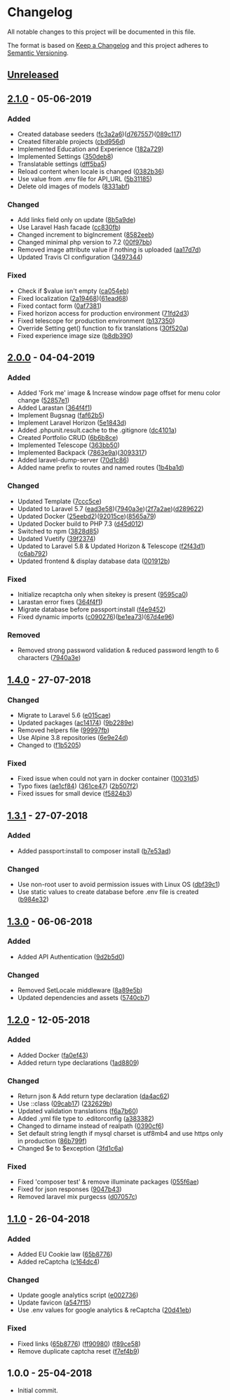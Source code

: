 # Changelog
All notable changes to this project will be documented in this file.

The format is based on [Keep a Changelog](https://keepachangelog.com/en/1.0.0/)
and this project adheres to [Semantic Versioning](https://semver.org/spec/v2.0.0.html).

## [Unreleased]

## [2.1.0]  - 05-06-2019

### Added
- Created database seeders ([fc3a2a6](https://github.com/FaZeRs/naurislinde.com/commit/fc3a2a609113f7f0f68c230757768ad6cffd5aa9))([d767557](https://github.com/FaZeRs/naurislinde.com/commit/d767557c497842f232b87abab25706867d572853))([089c117](https://github.com/FaZeRs/naurislinde.com/commit/089c11784f2a0e59d6c7016a148946464d26f672))
- Created filterable projects ([cbd956d](https://github.com/FaZeRs/naurislinde.com/commit/cbd956d3d21602a2b605648937fdc24aae357686))
- Implemented Education and Experience ([182a729](https://github.com/FaZeRs/naurislinde.com/commit/182a729a46ed57f38d022db1c333827fb4af19b5))
- Implemented Settings ([350deb8](https://github.com/FaZeRs/naurislinde.com/commit/350deb8cffecb7e9fde8d7250f5509ce1681fe83))
- Translatable settings ([dff5ba5](https://github.com/FaZeRs/naurislinde.com/commit/dff5ba5e2b376571b2ae375d4006cf163c3b47db))
- Reload content when locale is changed ([0382b36](https://github.com/FaZeRs/naurislinde.com/commit/0382b3628d10bddd14d5909497be9c8645632e76))
- Use value from .env file for API_URL ([5b31185](https://github.com/FaZeRs/naurislinde.com/commit/5b3118587ea66a61506b097b64345748409af6b2))
- Delete old images of models ([8331abf](https://github.com/FaZeRs/naurislinde.com/commit/8331abfc6f0efda9f61ffbe349d2940e6366852f))

### Changed
- Add links field only on update ([8b5a9de](https://github.com/FaZeRs/naurislinde.com/commit/8b5a9ded3c9a52d5e5121a93af84466de288d57f))
- Use Laravel Hash facade ([cc830fb](https://github.com/FaZeRs/naurislinde.com/commit/cc830fb33df43225734ff5e401e11e8d737518b3))
- Changed increment to bigIncrement ([8582eeb](https://github.com/FaZeRs/naurislinde.com/commit/8582eeb532db8413ecf29ac7ffca23af05bddb05))
- Changed minimal php version to 7.2 ([00f97bb](https://github.com/FaZeRs/naurislinde.com/commit/00f97bb0b7f997e5a0996997c045696fed0a7421))
- Removed image attribute value if nothing is uploaded ([aa17d7d](https://github.com/FaZeRs/naurislinde.com/commit/aa17d7d7a0cdafb5fde0c2bd82eb48286e13c5ad))
- Updated Travis CI configuration ([3497344](https://github.com/FaZeRs/naurislinde.com/commit/349734497bb282751fcdfab2cb1d3f6abf91e954))

### Fixed
- Check if $value isn't empty ([ca054eb](https://github.com/FaZeRs/naurislinde.com/commit/ca054eb8f6408350062c9172c22ef4ce52b6c9f7))
- Fixed localization ([2a19468](https://github.com/FaZeRs/naurislinde.com/commit/2a19468be92bbf06179043cecfe7c28a3d20e714))([61ead68](https://github.com/FaZeRs/naurislinde.com/commit/61ead680508d9cf2b4d8451ed0c02e4db1481043))
- Fixed contact form ([0af7381](https://github.com/FaZeRs/naurislinde.com/commit/0af73815fb284b314279358c0f5ba0b90cbd57ca))
- Fixed horizon access for production environment ([71fd2d3](https://github.com/FaZeRs/naurislinde.com/commit/71fd2d3b0351958f20104bfcbcca835cff735a45))
- Fixed telescope for production environment ([b137350](https://github.com/FaZeRs/naurislinde.com/commit/b137350aec02b6c37224b88105454a728917f7ce))
- Override Setting get() function to fix translations ([30f520a](https://github.com/FaZeRs/naurislinde.com/commit/30f520a8cb2c331a015bd75141701b9207a4d5c3))
- Fixed experience image size ([b8db390](https://github.com/FaZeRs/naurislinde.com/commit/b8db39094890010abfd311d03be33e0ee5e265f5))

## [2.0.0]  - 04-04-2019

### Added
- Added 'Fork me' image & Increase window page offset for menu color change ([52857e1](https://github.com/FaZeRs/naurislinde.com/commit/52857e11d71b638eb53e22952dd4f579541384d9))
- Added Larastan ([364f4f1](https://github.com/FaZeRs/naurislinde.com/commit/364f4f1ceb8af1018c7726a5b98043995fa5140d))
- Implement Bugsnag ([faf62b5](https://github.com/FaZeRs/naurislinde.com/commit/faf62b5e46962791809ba5e4748b620c0110af42))
- Implement Laravel Horizon ([5e1843d](https://github.com/FaZeRs/naurislinde.com/commit/5e1843d857b5195a776255772f007900be09ba5b))
- Added .phpunit.result.cache to the .gitignore ([dc4101a](https://github.com/FaZeRs/naurislinde.com/commit/dc4101a88951fd022b2dc1daf416fdfeca3a5e8d))
- Created Portfolio CRUD ([6b6b8ce](https://github.com/FaZeRs/naurislinde.com/commit/6b6b8cecd562f71bf6ecf2e2d079f2a1cecee448))
- Implemented Telescope ([363bb50](https://github.com/FaZeRs/naurislinde.com/commit/363bb5001e6bb975fbd8fd361041bdb71e0df36a))
- Implemented Backpack ([7863e9a](https://github.com/FaZeRs/naurislinde.com/commit/7863e9aeef0657a52e39055e8a8198f4b561bb28))([3093317](https://github.com/FaZeRs/naurislinde.com/commit/3093317482204dbeed8faa75378306ea3e5ff09b))
- Added laravel-dump-server ([70d1c86](https://github.com/FaZeRs/naurislinde.com/commit/70d1c86fe138b36fbda70d0b752eba8b89e6ea98))
- Added name prefix to routes and named routes ([1b4ba1d](https://github.com/FaZeRs/naurislinde.com/commit/1b4ba1d3c3ada65bd777a7ec731304501da824ba))

### Changed
- Updated Template ([7ccc5ce](https://github.com/FaZeRs/naurislinde.com/commit/7ccc5ce0b32da35815db308c5c76de7aa2b88f26))
- Updated to Laravel 5.7 ([ead3e58](https://github.com/FaZeRs/naurislinde.com/commit/ead3e585b8a61c9367fdf4482bbf9f1ecab6afde))([7940a3e](https://github.com/FaZeRs/naurislinde.com/commit/0be999f255058224f2e68cd9ea02e7d34bd46e43))([2f7a2ae](https://github.com/FaZeRs/naurislinde.com/commit/2f7a2aed1277d32133441ce58fe316b8a6d981f3))([d289622](https://github.com/FaZeRs/naurislinde.com/commit/d289622fac80588d77522f2097200911cc7b15a8))
- Updated Docker ([25eebd2](https://github.com/FaZeRs/naurislinde.com/commit/25eebd243765870f12bb96f9c097111bd85f06b6))([92015ce](https://github.com/FaZeRs/naurislinde.com/commit/92015ce3086de1e0addb5053dbdf78e0938c9367))([8565a79](https://github.com/FaZeRs/naurislinde.com/commit/8565a793cf42855f8512fb784f5202cdfed13083))
- Updated Docker build to PHP 7.3 ([d45d012](https://github.com/FaZeRs/naurislinde.com/commit/d45d0125db100c55b3858628764f75c1b032ce86))
- Switched to npm ([3828d85](https://github.com/FaZeRs/naurislinde.com/commit/3828d85cd72f0aa8cbb07ba2b49dd0e653b523c7))
- Updated Vuetify ([39f2374](https://github.com/FaZeRs/naurislinde.com/commit/39f23748a9c9345050ad6087c277c87a2be5224b))
- Updated to Laravel 5.8 & Updated Horizon & Telescope ([f2f43d1](https://github.com/FaZeRs/naurislinde.com/commit/f2f43d16ef81ba92d14853625e0461b44db8655f))([c6ab792](https://github.com/FaZeRs/naurislinde.com/commit/c6ab7923a0e525444d100b18deb855ce93446b7f))
- Updated frontend & display database data ([001912b](https://github.com/FaZeRs/naurislinde.com/commit/001912b3c6aab9f1a279b9eda146562ccc29b904))

### Fixed
- Initialize recaptcha only when sitekey is present ([9595ca0](https://github.com/FaZeRs/naurislinde.com/commit/9595ca0d89cd0fb7a3a9033613a43767ba646d19))
- Larastan error fixes ([364f4f1](https://github.com/FaZeRs/naurislinde.com/commit/364f4f1ceb8af1018c7726a5b98043995fa5140d))
- Migrate database before passport:install ([f4e9452](https://github.com/FaZeRs/naurislinde.com/commit/f4e94521713a544f4f1a6b8b7a8c2cc43b304382))
- Fixed dynamic imports ([c090276](https://github.com/FaZeRs/naurislinde.com/commit/c090276352b0cabd9c418ba09b86a966f64ab5ae))([be1ea73](https://github.com/FaZeRs/naurislinde.com/commit/be1ea73015e197c628d2b727fe499299cd636719))([67d4e96](https://github.com/FaZeRs/naurislinde.com/commit/67d4e962d6e3f551d11a65ab2399aeddac15f26e))

### Removed
- Removed strong password validation & reduced password length to 6 characters ([7940a3e](https://github.com/FaZeRs/naurislinde.com/commit/7940a3ee07c33ac9114d157cf473f6898ef36465))

## [1.4.0]  - 27-07-2018

### Changed
- Migrate to Laravel 5.6 ([e015cae](https://github.com/FaZeRs/naurislinde.com/commit/e015caef3e0660cc9cb5866963fdaa6d8bc14dfb))
- Updated packages ([ac14174](https://github.com/FaZeRs/naurislinde.com/commit/ac1417410baf56845cfac80cd3d3c2a82df64cd0)) ([9b2289e](https://github.com/FaZeRs/naurislinde.com/commit/9b2289ec48ca17183cb3c6ff74ea2392f524296f))
- Removed helpers file ([99997fb](https://github.com/FaZeRs/naurislinde.com/commit/99997fb959efaee1a71f2a67af14a81b34901aac))
- Use Alpine 3.8 repositories ([6e9e24d](https://github.com/FaZeRs/naurislinde.com/commit/6e9e24df9b915a2b75f7e6cbc12a841caa57a85c))
- Changed <v-text-field multi-line> to <v-textarea> ([f1b5205](https://github.com/FaZeRs/naurislinde.com/commit/f1b52053d272f85205f457646c2588bb238f35e7))

### Fixed
- Fixed issue when could not yarn in docker container ([10031d5](https://github.com/FaZeRs/naurislinde.com/commit/10031d511e651a79a981ac192f23b6b2a92700e1))
- Typo fixes ([ae1cf84](https://github.com/FaZeRs/naurislinde.com/commit/ae1cf846c38e9ee0962ec2d694004733db6c1c7f)) ([361ce47](https://github.com/FaZeRs/naurislinde.com/commit/361ce474d3823b79bc7ce7cbf1f2428d8d7ef65d)) ([2b507f2](https://github.com/FaZeRs/naurislinde.com/commit/2b507f256da6ed8d026cc0b877a140ca386152e1))
- Fixed issues for small device ([f5824b3](https://github.com/FaZeRs/naurislinde.com/commit/f5824b3f293274d149139a52bb3e3ba19876a8fc))

## [1.3.1]  - 27-07-2018

### Added
- Added passport:install to composer install ([b7e53ad](https://github.com/FaZeRs/naurislinde.com/commit/b7e53ad3152efa1307f3d00c12054e55543c75f0))

### Changed
- Use non-root user to avoid permission issues with Linux OS ([dbf39c1](https://github.com/FaZeRs/naurislinde.com/commit/dbf39c1b75d6340db1474419abb9ac83c6311c2a))
- Use static values to create database before .env file is created  ([b984e32](https://github.com/FaZeRs/naurislinde.com/commit/b984e3276ec2e82ca1d17383ffbc3a9c7cb06556))

## [1.3.0]  - 06-06-2018

### Added
- Added API Authentication ([9d2b5d0](https://github.com/FaZeRs/naurislinde.com/commit/9d2b5d0c53b2485bafd3e2a13936da4229a2053e))

### Changed
- Removed SetLocale middleware ([8a89e5b](https://github.com/FaZeRs/naurislinde.com/commit/8a89e5b5ad6f319eabb6ad5becdc0c5cf2ef7745))
- Updated dependencies and assets ([5740cb7](https://github.com/FaZeRs/naurislinde.com/commit/5740cb7fa22cceec86ec7f856e87f49c1529c1bc))

## [1.2.0]  - 12-05-2018

### Added
- Added Docker ([fa0ef43](https://github.com/FaZeRs/naurislinde.com/commit/fa0ef437ed8f8b402a53e07a23803528f2841b84))
- Added return type declarations ([1ad8809](https://github.com/FaZeRs/naurislinde.com/commit/1ad88097ed0a84b2379f9de6739f07849758fd3e))

### Changed
- Return json & Add return type declaration ([da4ac62](https://github.com/FaZeRs/naurislinde.com/commit/da4ac62483071d6ac4d8f312d9d8bb4abd5cbcf5))
- Use ::class ([09cab17](https://github.com/FaZeRs/naurislinde.com/commit/09cab17ffd98091568d793eadddb35b661bc0907)) ([232629b](https://github.com/FaZeRs/naurislinde.com/commit/232629b6aa161925b9d3520a719fcf434a421ace))
- Updated validation translations ([f6a7b60](https://github.com/FaZeRs/naurislinde.com/commit/f6a7b60b10358f95b8f52871ecafddbfbe837ae0))
- Added .yml file type to .editorconfig ([a383382](https://github.com/FaZeRs/naurislinde.com/commit/a383382aeec7112f3fd86946ab1435a2f7329274))
- Changed to dirname instead of realpath ([0390cf6](https://github.com/FaZeRs/naurislinde.com/commit/0390cf6a1e7049a63637dc83b77007a2e268fffd))
- Set default string length if mysql charset is utf8mb4 and use https only in production ([86b799f](https://github.com/FaZeRs/naurislinde.com/commit/86b799fb8797887efd17b9b8aad55e8ddaa022ba))
- Changed $e to $exception ([3fd1c6a](https://github.com/FaZeRs/naurislinde.com/commit/3fd1c6a709f8376019857a9f05ca660954d24480))

### Fixed
- Fixed 'composer test' & remove illuminate packages ([055f6ae](https://github.com/FaZeRs/naurislinde.com/commit/055f6ae67a11701a5320f2e9dca2fb2c7903c400))
- Fixed for json responses ([9047b43](https://github.com/FaZeRs/naurislinde.com/commit/9047b430b285797a98848957d476ec73a705cdd0))
- Removed laravel mix purgecss ([d07057c](https://github.com/FaZeRs/naurislinde.com/commit/d07057cbb9c003ef48d34c51b9b90fdce8cf8013))

## [1.1.0]  - 26-04-2018

### Added
- Added EU Cookie law ([65b8776](https://github.com/FaZeRs/naurislinde.com/commit/c164dc437db60e6f2cf8617e1efd2edc73d86331))
- Added reCaptcha ([c164dc4](https://github.com/FaZeRs/naurislinde.com/commit/2494af209d1b5410a6d22540b1de4ed7ba214333))

### Changed
- Update google analytics script ([e002736](https://github.com/FaZeRs/naurislinde.com/commit/e002736ea3782cbe3779da7edce6fe1fa19cb23c))
- Update favicon ([a547f15](https://github.com/FaZeRs/naurislinde.com/commit/a547f15913c3bac5069b5fe5d1ca4a13dcf88206))
- Use .env values for google analytics & reCaptcha ([20d41eb](https://github.com/FaZeRs/naurislinde.com/commit/20d41eb1d8159925b084384085da9e29a17c64b5))

### Fixed
- Fixed links ([65b8776](https://github.com/FaZeRs/naurislinde.com/commit/65b8776fb48abca9243ae16ec4ad6bea10f140f7)) ([ff90980](https://github.com/FaZeRs/naurislinde.com/commit/ff90980b82eb22d6c24f08e4a72ade4311a529fb)) ([f89ce58](https://github.com/FaZeRs/naurislinde.com/commit/f89ce584103a9c15af4d3e40466207abe0993948))
- Remove duplicate captcha reset ([f7ef4b9](https://github.com/FaZeRs/naurislinde.com/commit/f7ef4b95c93aa38fb6344321aed40aa4f5629ce4))

## 1.0.0 - 25-04-2018
- Initial commit.

[Unreleased]: https://github.com/fazers/naurislinde.com/compare/2.1.0...HEAD
[2.1.0]: https://github.com/fazers/naurislinde.com/compare/2.0.0...2.1.0
[2.0.0]: https://github.com/fazers/naurislinde.com/compare/1.4.0...2.0.0
[1.4.0]: https://github.com/fazers/naurislinde.com/compare/1.3.1...1.4.0
[1.3.1]: https://github.com/fazers/naurislinde.com/compare/1.3.0...1.3.1
[1.3.0]: https://github.com/fazers/naurislinde.com/compare/1.2.0...1.3.0
[1.2.0]: https://github.com/fazers/naurislinde.com/compare/1.1.0...1.2.0
[1.1.0]: https://github.com/fazers/naurislinde.com/compare/1.0.0...1.1.0
